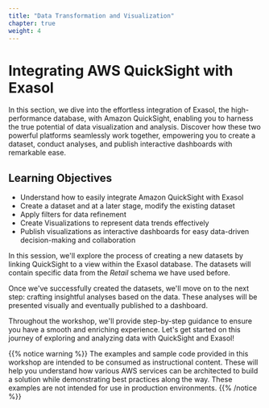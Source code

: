 ```yaml
---
title: "Data Transformation and Visualization"
chapter: true
weight: 4
---
```


# Integrating AWS QuickSight with Exasol

In this section, we dive into the effortless integration of Exasol, the high-performance database, with Amazon QuickSight, enabling you to harness the true potential of data visualization and analysis.
Discover how these two powerful platforms seamlessly work together, empowering you to create a dataset, conduct analyses, and publish interactive dashboards with remarkable ease.

## Learning Objectives

- Understand how to easily integrate Amazon QuickSight with Exasol
- Create a dataset and at a later stage, modify the existing dataset
- Apply filters for data refinement
- Create Visualizations to represent data trends effectively
- Publish visualizations as interactive dashboards for easy data-driven decision-making and collaboration

In this session, we'll explore the process of creating a new datasets by linking QuickSight to a view within the Exasol database. The datasets will contain specific data from the <i>Retail</i> schema we have used before.

Once we've successfully created the datasets, we'll move on to the next step: crafting insightful analyses based on the data. These analyses will be presented visually and eventually published to a dashboard.

Throughout the workshop, we'll provide step-by-step guidance to ensure you have a smooth and enriching experience. Let's get started on this journey of exploring and analyzing data with QuickSight and Exasol!


{{% notice warning %}}
The examples and sample code provided in this workshop are intended to be consumed as instructional content. These will help you understand how various AWS services can be architected to build a solution while demonstrating best practices along the way. These examples are not intended for use in production environments.
{{% /notice %}}

<!--
### Next Section Heading
This paragraph block can optionally be utilized to lead into the next section of the workshop.
-->